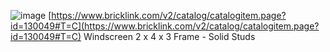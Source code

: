
![image](https://gyazo.com/856cb5324d0e93326aac0bac9b7e698e/thumb/1000)
[https://www.bricklink.com/v2/catalog/catalogitem.page?id=130049#T=C](https://www.bricklink.com/v2/catalog/catalogitem.page?id=130049#T=C)
Windscreen 2 x 4 x 3 Frame - Solid Studs
